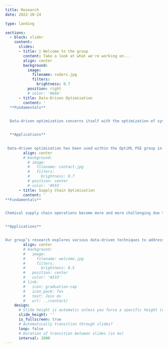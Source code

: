 ```yaml
---
title: Research
date: 2022-10-24

type: landing

sections:
  - block: slider
    content:
      slides:
      - title: 👋 Welcome to the group
        content: Take a look at what we're working on...
        align: center
        background:
          image:
            filename: coders.jpg
            filters:
              brightness: 0.7
          position: right
          # color: '#666'
      - title: Data-Driven Optimisation
        content: '
  **Fundamentals**
  

  Data-driven optimization concerns itself with the optimization of systems through methodologies that apply the use of data. This may include directly using data to inform the selection of the next set of decision variables to be evaluated, or may include the use of machine learning. Some functions can be computationally expensive, or provide little contextual information outside of a single value. By learning a model of generated data using machine learning, and optimizing this model in-place of the original data-generating system, machine learning-based data-driven optimization techniques can speed up and enhance the optimization of these systems. 


  **Applications**  
 

 Data-driven optimization has been used within the OptiML PSE group in applications spanning planning and scheduling, optimization of simulated chemical reactors, plant-wide optimization and dynamical optimization of bioprocesses. '
        align: center
        # background:
          # image:
          #   filename: contact.jpg
          #   filters:
          #     brightness: 0.7
          # position: center
          # color: '#555'
      - title: Supply Chain Optimisation
        content: '
**Fundamentals**


Chemical supply chain operations become more and more challenging due to the increasingly stringent economic, environmental and safety considerations of the process industries. Chemical companies use enterprise-wide optimization (EWO) to remain competitive in this harsh business landscape by taking a holistic approach to supply chain optimization. EWO lies at the intersection of chemical engineering and operations research with the ultimate goal of using numerical optimization to integrate and coordinate all decision-making within the enterprise: its various functions (sourcing, manufacturing, distribution); various geographically distributed organizations (plants, markets); and various levels of decision-making (strategic planning to tactical scheduling and operational control). However, the centralized coordination and optimization of interconnected manufacturing and supply chain systems becomes intractable since rigorous accounting of discrete decisions, uncertainty, multiple objectives, and different timescales leads to an explosion in the decision space.  


**Applications**


Our group’s research explores various data-driven techniques to address some of the shortcomings of EWO. This includes for example: Derivative-Free Optimization (also known as Black-Box or Simulation Optimization) for value chain coordination under organizational considerations, multilevel optimization via derivative-free optimization and optimization with embedded neural network or decision tree surrogates, and Graph Neural Networks for Reinforcement Learning of supply chains. Underlying much of our supply chain optimization runs a strong focus on sustainable supply chain applications and respecting the organizational (i.e. software, privacy, and game-theoretical) considerations of chemical companies. '
        align: center
        # background:
        #   image:
        #     filename: welcome.jpg
        #     filters:
        #       brightness: 0.5
        #   position: center
        #   color: '#333'
        # link:
        #   icon: graduation-cap
        #   icon_pack: fas
        #   text: Join Us
        #   url: ../contact/
    design:
      # Slide height is automatic unless you force a specific height (e.g. '400px')
      slide_height: ''
      is_fullscreen: true
      # Automatically transition through slides?
      loop: false
      # Duration of transition between slides (in ms)
      interval: 2000
---
```

